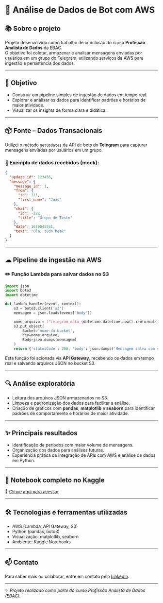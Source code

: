 # 🤖 Análise de Dados de Bot com AWS

## 📚 Sobre o projeto
Projeto desenvolvido como trabalho de conclusão do curso **Profissão Analista de Dados** da EBAC.  
O objetivo foi coletar, armazenar e analisar mensagens enviadas por usuários em um grupo do Telegram, utilizando serviços da AWS para ingestão e persistência dos dados.

---

## 🎯 Objetivo
- Construir um pipeline simples de ingestão de dados em tempo real.
- Explorar e analisar os dados para identificar padrões e horários de maior atividade.
- Visualizar os insights de forma clara e didática.

---

## 📦 Fonte – Dados Transacionais
Utilizei o método `getUpdates` da API de bots do **Telegram** para capturar mensagens enviadas por usuários em um grupo.

### 📌 Exemplo de dados recebidos (mock):
```json
{
  "update_id": 123456,
  "message": {
    "message_id": 1,
    "from": {
      "id": 111,
      "first_name": "João"
    },
    "chat": {
      "id": -222,
      "title": "Grupo de Teste"
    },
    "date": 1679845561,
    "text": "Olá, tudo bem?"
  }
}
```

---

## ☁ Pipeline de ingestão na AWS

### ✏️ Função Lambda para salvar dados no S3
```python
import json
import boto3
import datetime

def lambda_handler(event, context):
    s3 = boto3.client('s3')
    mensagem = json.loads(event['body'])

    nome_arquivo = f"telegram_data_{datetime.datetime.now().isoformat()}.json"
    s3.put_object(
        Bucket='nome-do-bucket',
        Key=nome_arquivo,
        Body=json.dumps(mensagem)
    )
    return {'statusCode': 200, 'body': json.dumps('Mensagem salva com sucesso!')}
```

Esta função foi acionada via **API Gateway**, recebendo os dados em tempo real e salvando arquivos JSON no bucket S3.

---

## 🔍 Análise exploratória
- Leitura dos arquivos JSON armazenados no S3.
- Limpeza e padronização dos dados para facilitar a análise.
- Criação de gráficos com **pandas**, **matplotlib** e **seaborn** para identificar padrões de comportamento e horários de maior atividade.

---

## ✨ Principais resultados
- Identificação de períodos com maior volume de mensagens.
- Organização dos dados para análises futuras.
- Experiência prática de integração de APIs com AWS e análise de dados em Python.

---

## 📎 Notebook completo no Kaggle
🔗 [Clique aqui para acessar](https://www.kaggle.com/code/elisdias/an-lise-de-dados-de-bot-com-aws)

---

## 🛠 Tecnologias e ferramentas utilizadas
- AWS (Lambda, API Gateway, S3)
- Python (pandas, boto3)
- Visualização: matplotlib, seaborn
- Ambiente: Kaggle Notebooks

---

## 📫 Contato
Para saber mais ou colaborar, entre em contato pelo [LinkedIn](https://www.linkedin.com/in/elisangeladias-dados/).

---

✨ *Projeto realizado como parte do curso Profissão Analista de Dados (EBAC).*
